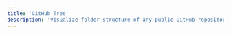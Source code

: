 ```yaml
---
title: 'GitHub Tree'
description: 'Visualize folder structure of any public GitHub repository.'
---
```

